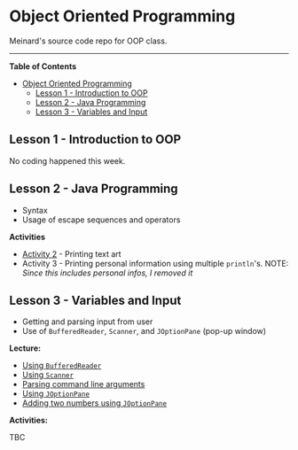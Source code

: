 # Object Oriented Programming

Meinard's source code repo for OOP class.

---

**Table of Contents**
- [Object Oriented Programming](#object-oriented-programming)
  - [Lesson 1 - Introduction to OOP](#lesson-1---introduction-to-oop)
  - [Lesson 2 - Java Programming](#lesson-2---java-programming)
  - [Lesson 3 - Variables and Input](#lesson-3---variables-and-input)

## Lesson 1 - Introduction to OOP

No coding happened this week.

## Lesson 2 - Java Programming

- Syntax
- Usage of escape sequences and operators

**Activities**

- [Activity 2](lesson2/Activity2.java) - Printing text art
- Activity 3 - Printing personal information using multiple `println`'s.
  NOTE: *Since this includes personal infos, I removed it*

## Lesson 3 - Variables and Input

- Getting and parsing input from user
- Use of `BufferedReader`, `Scanner`, and `JOptionPane` (pop-up window)

**Lecture:**

- [Using `BufferedReader`](lesson3/Example1.java)
- [Using `Scanner`](lesson3/Example2.java)
- [Parsing command line arguments](lesson3/Example3.java)
- [Using `JOptionPane`](lesson3/Example4.java)
- [Adding two numbers using `JOptionPane`](lesson3/Example5.java)

**Activities:**

TBC
